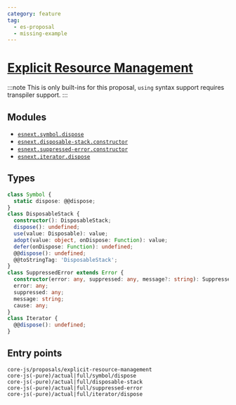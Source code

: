 ```yaml
---
category: feature
tag:
  - es-proposal
  - missing-example
---
```


# [Explicit Resource Management](https://github.com/tc39/proposal-explicit-resource-management)

:::note
This is only built-ins for this proposal, `using` syntax support requires transpiler support.
:::

## Modules

- [`esnext.symbol.dispose`](https://github.com/zloirock/core-js/blob/master/packages/core-js/modules/esnext.symbol.dispose.js)
- [`esnext.disposable-stack.constructor`](https://github.com/zloirock/core-js/blob/master/packages/core-js/modules/esnext.disposable-stack.constructor.js)
- [`esnext.suppressed-error.constructor`](https://github.com/zloirock/core-js/blob/master/packages/core-js/modules/esnext.suppressed-error.constructor.js)
- [`esnext.iterator.dispose`](https://github.com/zloirock/core-js/blob/master/packages/core-js/modules/esnext.iterator.dispose.js)

## Types

```ts
class Symbol {
  static dispose: @@dispose;
}
class DisposableStack {
  constructor(): DisposableStack;
  dispose(): undefined;
  use(value: Disposable): value;
  adopt(value: object, onDispose: Function): value;
  defer(onDispose: Function): undefined;
  @@dispose(): undefined;
  @@toStringTag: 'DisposableStack';
}
class SuppressedError extends Error {
  constructor(error: any, suppressed: any, message?: string): SuppressedError;
  error: any;
  suppressed: any;
  message: string;
  cause: any;
}
class Iterator {
  @@dispose(): undefined;
}
```

## Entry points

```
core-js/proposals/explicit-resource-management
core-js(-pure)/actual|full/symbol/dispose
core-js(-pure)/actual|full/disposable-stack
core-js(-pure)/actual|full/suppressed-error
core-js(-pure)/actual|full/iterator/dispose
```
